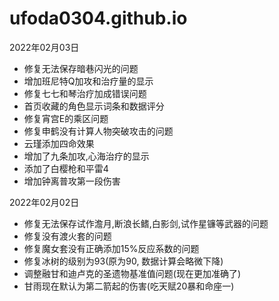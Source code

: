# ufoda0304.github.io
2022年02月03日 
- 修复无法保存暗巷闪光的问题
- 增加班尼特Q加攻和治疗量的显示
- 修复七七和琴治疗加成错误问题
- 首页收藏的角色显示词条和数据评分
- 修复宵宫E的乘区问题
- 修复申鹤没有计算人物突破攻击的问题
- 云瑾添加四命效果
- 增加了九条加攻,心海治疗的显示
- 添加了白樱枪和平雷4
- 增加钟离普攻第一段伤害

2022年02月02日

- 修复无法保存试作澹月,断浪长鳍,白影剑,试作星镰等武器的问题
- 修复没有渡火套的问题
- 修复魔女套没有正确添加15%反应系数的问题
- 修复冰树的级别为93(原为90, 数据计算会略微下降)
- 调整融甘和迪卢克的圣遗物基准值问题(现在更加准确了)
- 甘雨现在默认为第二箭起的伤害(吃天赋20暴和命座一)